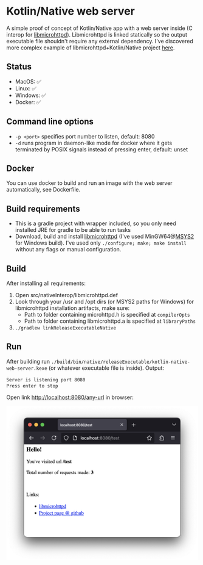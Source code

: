# Kotlin/Native web server

A simple proof of concept of Kotlin/Native app with a web server inside (C interop for [libmicrohttpd](https://www.gnu.org/software/libmicrohttpd/)). Libmicrohttpd is linked statically so the output executable file shouldn't require any external dependency. I've discovered more complex example of libmicrohttpd+Kotlin/Native project [here](https://github.com/Kotlin/kotlinconf-spinner/blob/master/httpserver/src/hostMain/kotlin/server/HttpServer.kt).

## Status

* MacOS: ✅
* Linux: ✅
* Windows: ✅
* Docker: ✅

## Command line options

* `-p <port>` specifies port number to listen, default: 8080
* `-d` runs program in daemon-like mode for docker where it gets terminated by POSIX signals instead of pressing enter, default: unset

## Docker

You can use docker to build and run an image with the web server automatically, see Dockerfile.

## Build requirements

* This is a gradle project with wrapper included, so you only need installed JRE for gradle to be able to run tasks
* Download, build and install [libmicrohttpd](https://www.gnu.org/software/libmicrohttpd/) (I've used MinGW64@[MSYS2](https://www.msys2.org/) for Windows build). I've used only `./configure; make; make install` without any flags or manual configuration.

## Build

After installing all requirements:

1. Open src/nativeInterop/libmicrohttpd.def
2. Look through your /usr and /opt dirs (or MSYS2 paths for Windows) for libmicrohttpd installation artifacts, make sure:
   * Path to folder containing microhttpd.h is specified at `compilerOpts`
   * Path to folder containing libmicrohttpd.a is specified at `libraryPaths`
3. `./gradlew linkReleaseExecutableNative`

## Run

After building run `./build/bin/native/releaseExecutable/kotlin-native-web-server.kexe` (or whatever executable file is inside). Output:
```
Server is listening port 8080
Press enter to stop
```
Open link [http://localhost:8080/any-url](http://localhost:8080/any-url) in browser:

![Browser screenshot](screenshot.png)

